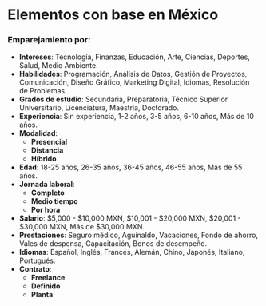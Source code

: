 # Elementos con base en México

### Emparejamiento por:
- **Intereses**: Tecnología, Finanzas, Educación, Arte, Ciencias, Deportes, Salud, Medio Ambiente.
- **Habilidades**: Programación, Análisis de Datos, Gestión de Proyectos, Comunicación, Diseño Gráfico, Marketing Digital, Idiomas, Resolución de Problemas.
- **Grados de estudio**: Secundaria, Preparatoria, Técnico Superior Universitario, Licenciatura, Maestría, Doctorado.
- **Experiencia**: Sin experiencia, 1-2 años, 3-5 años, 6-10 años, Más de 10 años.
- **Modalidad**:
  - **Presencial**
  - **Distancia**
  - **Híbrido**
- **Edad**: 18-25 años, 26-35 años, 36-45 años, 46-55 años, Más de 55 años.
- **Jornada laboral**:
  - **Completo**
  - **Medio tiempo**
  - **Por hora**
- **Salario**: $5,000 - $10,000 MXN, $10,001 - $20,000 MXN, $20,001 - $30,000 MXN, Más de $30,000 MXN.
- **Prestaciones**: Seguro médico, Aguinaldo, Vacaciones, Fondo de ahorro, Vales de despensa, Capacitación, Bonos de desempeño.
- **Idiomas**: Español, Inglés, Francés, Alemán, Chino, Japonés, Italiano, Portugués.
- **Contrato**:
  - **Freelance**
  - **Definido**
  - **Planta**
